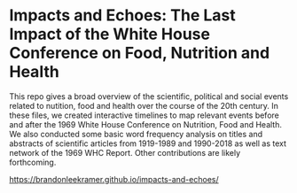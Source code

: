 # Impacts and Echoes: The Last Impact of the White House Conference on Food, Nutrition and Health

This repo gives a broad overview of the scientific, political and social events related to nutition, food and health over the course of the 20th century. In these files, we created interactive timelines to map relevant events before and after the 1969 White House Conference on Nutrition, Food and Health. We also conducted some basic word frequency analysis on titles and abstracts of scientific articles from 1919-1989 and 1990-2018 as well as text network of the 1969 WHC Report. Other contributions are likely forthcoming.

https://brandonleekramer.github.io/impacts-and-echoes/
